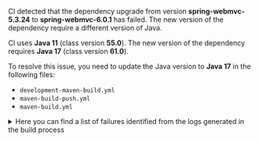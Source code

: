 CI detected that the dependency upgrade from version **spring-webmvc-5.3.24** to **spring-webmvc-6.0.1** has failed. 
The new version of the dependency require a different version of Java. 

CI uses **Java 11** (class version **55.0**). The new version of the dependency requires **Java 17** (class version **61.0**). 

To resolve this issue, you need to update the Java version to **Java 17** in the following files: 
- `development-maven-build.yml`
- `maven-build-push.yml`
- `maven-build.yml`

<details>
<summary>Here you can find a list of failures identified from the logs generated in the build process</summary>

*    > [ERROR] /IDS-Messaging-Services/messaging/src/main/java/ids/messaging/util/SerializerProvider.java:[31,2] cannot find symbol<br>[ERROR]   symbol: class Configuration 

*    > [ERROR] /IDS-Messaging-Services/messaging/src/main/java/ids/messaging/handler/request/RequestMessageHandlerService.java:[31,35] cannot access org.springframework.context.ApplicationContext<br>[ERROR]   bad class file: /root/.m2/repository/org/springframework/spring-context/6.0.1/spring-context-6.0.1.jar(/org/springframework/context/ApplicationContext.class)<br>[ERROR]     class file has wrong version 61.0, should be 55.0<br>[ERROR]     Please remove or make sure it appears in the correct subdirectory of the classpath. 

*    > [ERROR] /IDS-Messaging-Services/messaging/src/main/java/ids/messaging/dispatcher/MessageDispatcherProvider.java:[28,46] cannot access org.springframework.context.annotation.Bean<br>[ERROR]   bad class file: /root/.m2/repository/org/springframework/spring-context/6.0.1/spring-context-6.0.1.jar(/org/springframework/context/annotation/Bean.class)<br>[ERROR]     class file has wrong version 61.0, should be 55.0<br>[ERROR]     Please remove or make sure it appears in the correct subdirectory of the classpath. 

*    > [ERROR] /IDS-Messaging-Services/messaging/src/main/java/ids/messaging/protocol/MessageService.java:[39,38] cannot access org.springframework.stereotype.Service<br>[ERROR]   bad class file: /root/.m2/repository/org/springframework/spring-context/6.0.1/spring-context-6.0.1.jar(/org/springframework/stereotype/Service.class)<br>[ERROR]     class file has wrong version 61.0, should be 55.0<br>[ERROR]     Please remove or make sure it appears in the correct subdirectory of the classpath. 

*    > [ERROR] /IDS-Messaging-Services/messaging/src/main/java/ids/messaging/endpoint/EndpointService.java:[47,13] cannot find symbol<br>[ERROR]   symbol:   class RequestMappingHandlerMapping<br>[ERROR]   location: class ids.messaging.endpoint.EndpointService 

*    > [ERROR] /IDS-Messaging-Services/messaging/src/main/java/ids/messaging/endpoint/EndpointService.java:[29,50] cannot access org.springframework.web.servlet.mvc.method.RequestMappingInfo<br>[ERROR]   bad class file: /root/.m2/repository/org/springframework/spring-webmvc/6.0.1/spring-webmvc-6.0.1.jar(/org/springframework/web/servlet/mvc/method/RequestMappingInfo.class)<br>[ERROR]     class file has wrong version 61.0, should be 55.0<br>[ERROR]     Please remove or make sure it appears in the correct subdirectory of the classpath. 

*    > [ERROR] /IDS-Messaging-Services/messaging/src/main/java/ids/messaging/dispatcher/MessageDispatcherProvider.java:[29,38] cannot access org.springframework.stereotype.Component<br>[ERROR]   bad class file: /root/.m2/repository/org/springframework/spring-context/6.0.1/spring-context-6.0.1.jar(/org/springframework/stereotype/Component.class)<br>[ERROR]     class file has wrong version 61.0, should be 55.0<br>[ERROR]     Please remove or make sure it appears in the correct subdirectory of the classpath. 

*    > [ERROR] /IDS-Messaging-Services/messaging/src/main/java/ids/messaging/endpoint/EndpointService.java:[109,13] cannot find symbol<br>[ERROR]   symbol:   class RequestMappingInfo<br>[ERROR]   location: class ids.messaging.endpoint.EndpointService 

*    > [ERROR] /IDS-Messaging-Services/messaging/src/main/java/ids/messaging/util/SerializerProvider.java:[25,46] cannot access org.springframework.context.annotation.Configuration<br>[ERROR]   bad class file: /root/.m2/repository/org/springframework/spring-context/6.0.1/spring-context-6.0.1.jar(/org/springframework/context/annotation/Configuration.class)<br>[ERROR]     class file has wrong version 61.0, should be 55.0<br>[ERROR]     Please remove or make sure it appears in the correct subdirectory of the classpath. 

*    > [ERROR] /IDS-Messaging-Services/messaging/src/main/java/ids/messaging/endpoint/EndpointService.java:[30,61] cannot access org.springframework.web.servlet.mvc.method.annotation.RequestMappingHandlerMapping<br>[ERROR]   bad class file: /root/.m2/repository/org/springframework/spring-webmvc/6.0.1/spring-webmvc-6.0.1.jar(/org/springframework/web/servlet/mvc/method/annotation/RequestMappingHandlerMapping.class)<br>[ERROR]     class file has wrong version 61.0, should be 55.0<br>[ERROR]     Please remove or make sure it appears in the correct subdirectory of the classpath. 

*    > [ERROR] /IDS-Messaging-Services/messaging/src/main/java/ids/messaging/dispatcher/MessageDispatcherProvider.java:[35,2] cannot find symbol<br>[ERROR]   symbol: class Component 

*    > [ERROR] /IDS-Messaging-Services/messaging/src/main/java/ids/messaging/requests/NotificationTemplateProvider.java:[73,2] cannot find symbol<br>[ERROR]   symbol: class Service 

*    > [ERROR] /IDS-Messaging-Services/messaging/src/main/java/ids/messaging/protocol/MessageService.java:[46,2] cannot find symbol<br>[ERROR]   symbol: class Service 

*    > [ERROR] /IDS-Messaging-Services/messaging/src/main/java/ids/messaging/endpoint/EndpointService.java:[36,2] cannot find symbol<br>[ERROR]   symbol: class Service 

*    > [ERROR] /IDS-Messaging-Services/messaging/src/main/java/ids/messaging/requests/builder/IdsRequestBuilderService.java:[33,2] cannot find symbol<br>[ERROR]   symbol: class Service 

*    > [ERROR] /IDS-Messaging-Services/messaging/src/main/java/ids/messaging/handler/request/RequestMessageHandlerService.java:[44,19] cannot find symbol<br>[ERROR]   symbol:   class ApplicationContext<br>[ERROR]   location: class ids.messaging.handler.request.RequestMessageHandlerService 

*    > [ERROR] /IDS-Messaging-Services/messaging/src/main/java/ids/messaging/handler/request/RequestMessageHandlerService.java:[38,2] cannot find symbol<br>[ERROR]   symbol: class Service 

*    > [ERROR] /IDS-Messaging-Services/messaging/src/main/java/ids/messaging/requests/RequestTemplateProvider.java:[58,2] cannot find symbol<br>[ERROR]   symbol: class Service 

*    > [ERROR] /IDS-Messaging-Services/messaging/src/main/java/ids/messaging/endpoint/MessageController.java:[61,2] cannot find symbol<br>[ERROR]   symbol: class Controller 

*    > [ERROR] /IDS-Messaging-Services/messaging/src/main/java/ids/messaging/endpoint/MessageController.java:[53,38] cannot access org.springframework.stereotype.Controller<br>[ERROR]   bad class file: /root/.m2/repository/org/springframework/spring-context/6.0.1/spring-context-6.0.1.jar(/org/springframework/stereotype/Controller.class)<br>[ERROR]     class file has wrong version 61.0, should be 55.0<br>[ERROR]     Please remove or make sure it appears in the correct subdirectory of the classpath. 

*    > [ERROR] /IDS-Messaging-Services/messaging/src/main/java/ids/messaging/protocol/http/IdsHttpService.java:[64,2] cannot find symbol<br>[ERROR]   symbol: class Service 

*    > [ERROR] /IDS-Messaging-Services/messaging/src/main/java/ids/messaging/dispatcher/MessageDispatcherProvider.java:[49,6] cannot find symbol<br>[ERROR]   symbol:   class Bean<br>[ERROR]   location: class ids.messaging.dispatcher.MessageDispatcherProvider 

*    > [ERROR] /IDS-Messaging-Services/messaging/src/main/java/ids/messaging/endpoint/EndpointService.java:[57,34] cannot find symbol<br>[ERROR]   symbol:   class RequestMappingHandlerMapping<br>[ERROR]   location: class ids.messaging.endpoint.EndpointService 

*    > [ERROR] /IDS-Messaging-Services/messaging/src/main/java/ids/messaging/handler/request/RequestMessageHandlerService.java:[52,47] cannot find symbol<br>[ERROR]   symbol:   class ApplicationContext<br>[ERROR]   location: class ids.messaging.handler.request.RequestMessageHandlerService 

*    > [ERROR] /IDS-Messaging-Services/messaging/src/main/java/ids/messaging/util/SerializerProvider.java:[40,6] cannot find symbol<br>[ERROR]   symbol:   class Bean<br>[ERROR]   location: class ids.messaging.util.SerializerProvider 

</details>
